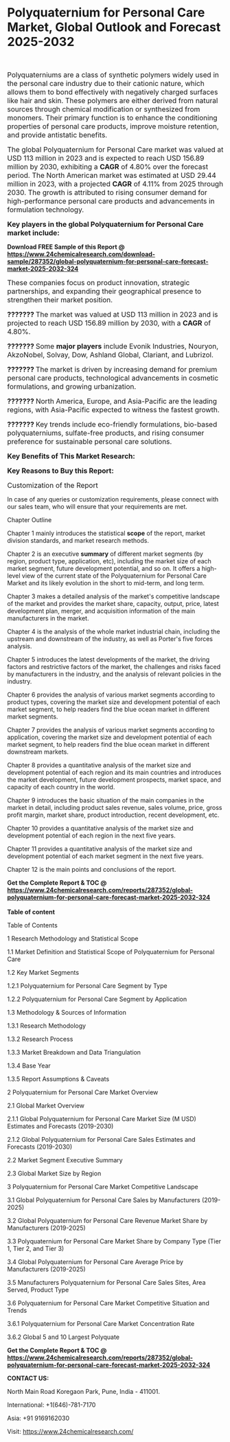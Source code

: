 <h1>Polyquaternium for Personal Care Market, Global Outlook and Forecast 2025-2032</h1><br/><p><span style="font-size:16px">Polyquaterniums are a class of synthetic polymers widely used in the personal care industry due to their cationic nature, which allows them to bond effectively with negatively charged surfaces like hair and skin. These polymers are either derived from natural sources through chemical modification or synthesized from monomers. Their primary function is to enhance the conditioning properties of personal care products, improve moisture retention, and provide antistatic benefits.</span></p><p><span style="font-size:16px">The global Polyquaternium for Personal Care market was valued at USD 113 million in 2023 and is expected to reach USD 156.89 million by 2030, exhibiting a <strong>CAGR</strong> of 4.80% over the forecast period. The North American market was estimated at USD 29.44 million in 2023, with a projected <strong>CAGR</strong> of 4.11% from 2025 through 2030. The growth is attributed to rising consumer demand for high-performance personal care products and advancements in formulation technology.</span></p><p><span style="font-size:16px"><strong><strong>Key players</strong> in the global Polyquaternium for Personal Care market include:</strong></span></p><div><b>Download FREE Sample of this Report @ <a href="https://www.24chemicalresearch.com/download-sample/287352/global-polyquaternium-for-personal-care-forecast-market-2025-2032-324">https://www.24chemicalresearch.com/download-sample/287352/global-polyquaternium-for-personal-care-forecast-market-2025-2032-324</a></b></div><p><span style="font-size:16px">These companies focus on product innovation, strategic partnerships, and expanding their geographical presence to strengthen their market position.</span></p><p><span style="font-size:16px"><strong>??????? </strong>The market was valued at USD 113 million in 2023 and is projected to reach USD 156.89 million by 2030, with a <strong>CAGR</strong> of 4.80%.</span></p><p><span style="font-size:16px"><strong>??????? </strong>Some <strong>major players</strong> include Evonik Industries, Nouryon, AkzoNobel, Solvay, Dow, Ashland Global, Clariant, and Lubrizol.</span></p><p><span style="font-size:16px"><strong>??????? </strong>The market is driven by increasing demand for premium personal care products, technological advancements in cosmetic formulations, and growing urbanization.</span></p><p><span style="font-size:16px"><strong>??????? </strong>North America, Europe, and Asia-Pacific are the leading regions, with Asia-Pacific expected to witness the fastest growth.</span></p><p><span style="font-size:16px"><strong>??????? </strong>Key trends include eco-friendly formulations, bio-based polyquaterniums, sulfate-free products, and rising consumer preference for sustainable personal care solutions.</span></p><p><span style="font-size:16px"><strong>Key Benefits of This Market Research:</strong></span></p><p><span style="font-size:16px"><strong>Key <strong>Reasons to Buy</strong> this Report:</strong></span></p><p><span style="font-size:16px">Customization of the Report</span></p><p>In case of any queries or customization requirements, please connect with our sales team, who will ensure that your requirements are met.</p><p>Chapter Outline</p><p>Chapter 1 mainly introduces the statistical <strong>scope</strong> of the report, market division standards, and market research methods.</p><p>Chapter 2 is an executive <strong>summary</strong> of different market segments (by region, product type, application, etc), including the market size of each market segment, future development potential, and so on. It offers a high-level view of the current state of the Polyquaternium for Personal Care Market and its likely evolution in the short to mid-term, and long term.</p><p>Chapter 3 makes a detailed analysis of the market's competitive landscape of the market and provides the market share, capacity, output, price, latest development plan, merger, and acquisition information of the main manufacturers in the market.</p><p>Chapter 4 is the analysis of the whole market industrial chain, including the upstream and downstream of the industry, as well as Porter's five forces analysis.</p><p>Chapter 5 introduces the latest developments of the market, the driving factors and restrictive factors of the market, the challenges and risks faced by manufacturers in the industry, and the analysis of relevant policies in the industry.</p><p>Chapter 6 provides the analysis of various market segments according to product types, covering the market size and development potential of each market segment, to help readers find the blue ocean market in different market segments.</p><p>Chapter 7 provides the analysis of various market segments according to application, covering the market size and development potential of each market segment, to help readers find the blue ocean market in different downstream markets.</p><p>Chapter 8 provides a quantitative analysis of the market size and development potential of each region and its main countries and introduces the market development, future development prospects, market space, and capacity of each country in the world.</p><p>Chapter 9 introduces the basic situation of the main companies in the market in detail, including product sales revenue, sales volume, price, gross profit margin, market share, product introduction, recent development, etc.</p><p>Chapter 10 provides a quantitative analysis of the market size and development potential of each region in the next five years.</p><p>Chapter 11 provides a quantitative analysis of the market size and development potential of each market segment in the next five years.</p><p>Chapter 12 is the main points and conclusions of the report.</p><div><b>Get the Complete Report & TOC @ <a href="https://www.24chemicalresearch.com/reports/287352/global-polyquaternium-for-personal-care-forecast-market-2025-2032-324">https://www.24chemicalresearch.com/reports/287352/global-polyquaternium-for-personal-care-forecast-market-2025-2032-324</a></b></div><br><b>Table of content</b><p>Table of Contents<br />
 
 1 Research Methodology and Statistical Scope<br />
 
 1.1 Market Definition and Statistical Scope of Polyquaternium for Personal Care<br />
 
 1.2 Key Market Segments<br />
 
 1.2.1 Polyquaternium for Personal Care Segment by Type<br />
 
 1.2.2 Polyquaternium for Personal Care Segment by Application<br />
 
 1.3 Methodology & Sources of Information<br />
 
 1.3.1 Research Methodology<br />
 
 1.3.2 Research Process<br />
 
 1.3.3 Market Breakdown and Data Triangulation<br />
 
 1.3.4 Base Year<br />
 
 1.3.5 Report Assumptions & Caveats<br />
 
 2 Polyquaternium for Personal Care Market Overview<br />
 
 2.1 Global Market Overview<br />
 
 2.1.1 Global Polyquaternium for Personal Care Market Size (M USD) Estimates and Forecasts (2019-2030)<br />
 
 2.1.2 Global Polyquaternium for Personal Care Sales Estimates and Forecasts (2019-2030)<br />
 
 2.2 Market Segment Executive Summary<br />
 
 2.3 Global Market Size by Region<br />
 
 3 Polyquaternium for Personal Care Market Competitive Landscape<br />
 
 3.1 Global Polyquaternium for Personal Care Sales by Manufacturers (2019-2025)<br />
 
 3.2 Global Polyquaternium for Personal Care Revenue Market Share by Manufacturers (2019-2025)<br />
 
 3.3 Polyquaternium for Personal Care Market Share by Company Type (Tier 1, Tier 2, and Tier 3)<br />
 
 3.4 Global Polyquaternium for Personal Care Average Price by Manufacturers (2019-2025)<br />
 
 3.5 Manufacturers Polyquaternium for Personal Care Sales Sites, Area Served, Product Type<br />
 
 3.6 Polyquaternium for Personal Care Market Competitive Situation and Trends<br />
 
 3.6.1 Polyquaternium for Personal Care Market Concentration Rate<br />
 
 3.6.2 Global 5 and 10 Largest Polyquate<br><div><b>Get the Complete Report & TOC @ <a href="https://www.24chemicalresearch.com/reports/287352/global-polyquaternium-for-personal-care-forecast-market-2025-2032-324">https://www.24chemicalresearch.com/reports/287352/global-polyquaternium-for-personal-care-forecast-market-2025-2032-324</a></b></div></p>
 
 <b>CONTACT US:</b><br>
 
 North Main Road Koregaon Park, Pune, India - 411001.<br/>
 
 International: +1(646)-781-7170<br/>
 
 Asia: +91 9169162030<br/>
 
 Visit: <a href="https://www.24chemicalresearch.com/">https://www.24chemicalresearch.com/</a>
 
 <br>